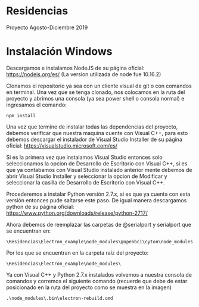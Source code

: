# Residencias
Proyecto Agosto-Diciembre 2019

# Instalación Windows
Descargamos e instalamos NodeJS de su página oficial: https://nodejs.org/es/
(La version utilizada de node fue 10.16.2)

Clonamos el repositorio ya sea con un cliente visual de git o con comandos en terminal.
Una vez que se tenga clonado, nos colocamos en la ruta del proyecto y abrimos una consola (ya sea power shell o consola normal) e ingresamos el comando:
```
npm install
```

Una vez que termine de instalar todas las dependencias del proyecto, debemos verificar que nuestra maquina cuente con Visual C++, para esto debemos descargar el instalador de Visual Studio Installer de su página oficial: https://visualstudio.microsoft.com/es/

Si es la primera vez que instalamos Visual Studio entonces solo seleccionamos la opcion de Desarrollo de Escritorio con Visual C++, si es que ya contabamos con Visual Studio instalado anterior mente debemos de abrir Visual Studio Installer y seleccionar la opcion de Modificar y seleccionar la casilla de Desarrollo de Escritorio con Visual C++.

Procederemos a instalar Python versión 2.7.x, si es que ya cuenta con esta versión entonces pude saltarse este paso. De igual manera descargamos python de su página oficial: https://www.python.org/downloads/release/python-2717/

Ahora debemos de reemplazar las carpetas de @serialport y serialport que se encuentran en:
```
\Residencias\Electron_example\node_modules\@openbci\cyton\node_modules 
```
Por los que se encuentran en la carpeta raíz del proyecto:
```
\Residencias\Electron_example\node_modules\
```
Ya con Visual C++ y Python 2.7.x instalados volvemos a nuestra consola de comandos y corremos el siguiente comando (recuerde que debe de estar posicionado en la ruta del proyecto como se muestra en la imagen)
```
.\node_modules\.bin\electron-rebuild.cmd
```